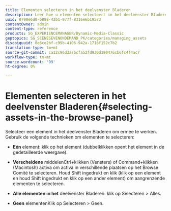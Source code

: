 ```yaml
---
title: Elementen selecteren in het deelvenster Bladeren
description: Leer hoe u elementen selecteert in het deelvenster Bladeren.
uuid: 0790e6d0-b898-42b1-977f-8316e6b19573
contentOwner: admin
content-type: reference
products: SG_EXPERIENCEMANAGER/Dynamic-Media-Classic
geptopics: SG_SCENESEVENONDEMAND_PK/categories/managing_assets
discoiquuid: 8e6ce2bf-c99b-4106-942a-1716f152c7b2
translation-type: tm+mt
source-git-commit: ca12c96d3a76cfa52fd930d190476cb6fc4f4ac7
workflow-type: tm+mt
source-wordcount: '99'
ht-degree: 0%

---
```



# Elementen selecteren in het deelvenster Bladeren{#selecting-assets-in-the-browse-panel}

Selecteer een element in het deelvenster Bladeren om ermee te werken. Gebruik de volgende technieken om elementen te selecteren:

* **Eén**
element: klik op het element (dubbelklikken opent het element in de gedetailleerde weergave).

* **Verscheidene**
middelenCtrl+klikken (Vensters) of Command+klikken (Macintosh) activa om activa in verschillende plaatsen op het Browse Comité te selecteren. Houd Shift ingedrukt en klik (klik op een element en houd Shift ingedrukt en klik op een ander element) om aangrenzende elementen te selecteren.

* **Alle elementen in het**
deelvenster Bladeren: klik op Selecteren > Alles.

* **Geen**
elementenKlik op Selecteren > Geen.

